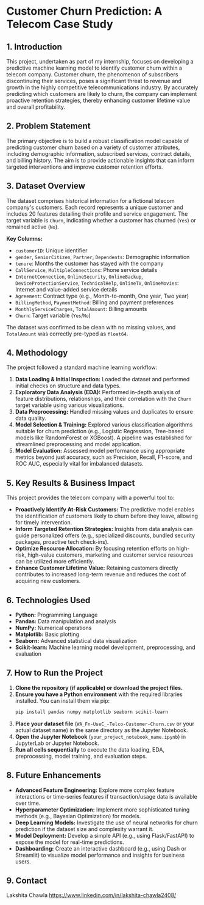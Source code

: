 # Customer Churn Prediction: A Telecom Case Study

## 1. Introduction

This project, undertaken as part of my internship, focuses on developing a predictive machine learning model to identify customer churn within a telecom company. Customer churn, the phenomenon of subscribers discontinuing their services, poses a significant threat to revenue and growth in the highly competitive telecommunications industry. By accurately predicting which customers are likely to churn, the company can implement proactive retention strategies, thereby enhancing customer lifetime value and overall profitability.

## 2. Problem Statement

The primary objective is to build a robust classification model capable of predicting customer churn based on a variety of customer attributes, including demographic information, subscribed services, contract details, and billing history. The aim is to provide actionable insights that can inform targeted interventions and improve customer retention efforts.

## 3. Dataset Overview

The dataset comprises historical information for a fictional telecom company's customers. Each record represents a unique customer and includes 20 features detailing their profile and service engagement. The target variable is `Churn`, indicating whether a customer has churned (`Yes`) or remained active (`No`).

**Key Columns:**
* `customerID`: Unique identifier
* `gender`, `SeniorCitizen`, `Partner`, `Dependents`: Demographic information
* `tenure`: Months the customer has stayed with the company
* `CallService`, `MultipleConnections`: Phone service details
* `InternetConnection`, `OnlineSecurity`, `OnlineBackup`, `DeviceProtectionService`, `TechnicalHelp`, `OnlineTV`, `OnlineMovies`: Internet and value-added service details
* `Agreement`: Contract type (e.g., Month-to-month, One year, Two year)
* `BillingMethod`, `PaymentMethod`: Billing and payment preferences
* `MonthlyServiceCharges`, `TotalAmount`: Billing amounts
* `Churn`: Target variable (`Yes`/`No`)

The dataset was confirmed to be clean with no missing values, and `TotalAmount` was correctly pre-typed as `float64`.

## 4. Methodology

The project followed a standard machine learning workflow:
1.  **Data Loading & Initial Inspection:** Loaded the dataset and performed initial checks on structure and data types.
2.  **Exploratory Data Analysis (EDA):** Performed in-depth analysis of feature distributions, relationships, and their correlation with the `Churn` target variable using various visualizations.
3.  **Data Preprocessing:** Handled missing values and duplicates to ensure data quality.
4.  **Model Selection & Training:** Explored various classification algorithms suitable for churn prediction (e.g., Logistic Regression, Tree-based models like RandomForest or XGBoost). A pipeline was established for streamlined preprocessing and model application.
5.  **Model Evaluation:** Assessed model performance using appropriate metrics beyond just accuracy, such as Precision, Recall, F1-score, and ROC AUC, especially vital for imbalanced datasets.

## 5. Key Results & Business Impact

This project provides the telecom company with a powerful tool to:
* **Proactively Identify At-Risk Customers:** The predictive model enables the identification of customers likely to churn before they leave, allowing for timely intervention.
* **Inform Targeted Retention Strategies:** Insights from data analysis can guide personalized offers (e.g., specialized discounts, bundled security packages, proactive tech check-ins).
* **Optimize Resource Allocation:** By focusing retention efforts on high-risk, high-value customers, marketing and customer service resources can be utilized more efficiently.
* **Enhance Customer Lifetime Value:** Retaining customers directly contributes to increased long-term revenue and reduces the cost of acquiring new customers.

## 6. Technologies Used

* **Python:** Programming Language
* **Pandas:** Data manipulation and analysis
* **NumPy:** Numerical operations
* **Matplotlib:** Basic plotting
* **Seaborn:** Advanced statistical data visualization
* **Scikit-learn:** Machine learning model development, preprocessing, and evaluation

## 7. How to Run the Project

1.  **Clone the repository (if applicable) or download the project files.**
2.  **Ensure you have a Python environment** with the required libraries installed. You can install them via pip:
    ```bash
    pip install pandas numpy matplotlib seaborn scikit-learn
    ```
3.  **Place your dataset file** (`WA_Fn-UseC_-Telco-Customer-Churn.csv` or your actual dataset name) in the same directory as the Jupyter Notebook.
4.  **Open the Jupyter Notebook** (`your_project_notebook_name.ipynb`) in JupyterLab or Jupyter Notebook.
5.  **Run all cells sequentially** to execute the data loading, EDA, preprocessing, model training, and evaluation steps.

## 8. Future Enhancements

* **Advanced Feature Engineering:** Explore more complex feature interactions or time-series features if transaction/usage data is available over time.
* **Hyperparameter Optimization:** Implement more sophisticated tuning methods (e.g., Bayesian Optimization) for models.
* **Deep Learning Models:** Investigate the use of neural networks for churn prediction if the dataset size and complexity warrant it.
* **Model Deployment:** Develop a simple API (e.g., using Flask/FastAPI) to expose the model for real-time predictions.
* **Dashboarding:** Create an interactive dashboard (e.g., using Dash or Streamlit) to visualize model performance and insights for business users.

## 9. Contact

Lakshita Chawla 
https://www.linkedin.com/in/lakshita-chawla2408/
